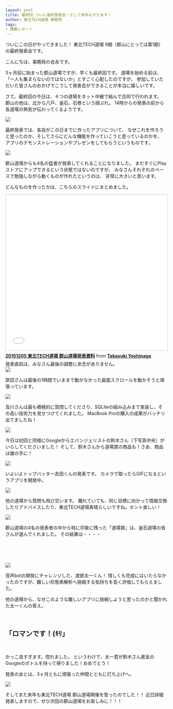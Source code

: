 ```yaml
---
layout: post
title: 最終回 ついに最終発表会！そして来年もやります！
author: 東北TECH道場 事務局
tags:
- 講義レポート
---
```

ついにこの日がやってきました！
東北TECH道場 9期（郡山にとっては第1期）の最終発表会です。

こんにちは、事務局の吉永です。

3ヶ月前に始まった郡山道場ですが、早くも最終回です。
道場を始める前は、「一人も集まらないのではないか」とすごく心配したのですが、
参加していただいた皆さんのおかげでこうして発表会ができることが本当に嬉しいです。

さて、最終回の今日は、４つの道場をネット中継で結んで合同で行われます。
郡山の他は、北から八戸、釜石、石巻という顔ぶれ。
14時からの発表の前から各道場の熱気が伝わってくるようです。

<div class="blogw">
 <img src="{{site.url}}/images/uploads/2015/12/IMG_9351.jpg">
</div>

最終発表では、各自がこの日までに作ったアプリについて、
なぜこれを作ろうと思ったのか、そしてさらにどんな機能を作っていこうと思っているのかを、
アプリのデモンストレーションやプレゼンをしてもらうというものです。

<div class="blogw">
 <img src="{{site.url}}/images/uploads/2015/12/IMG_9348.jpg">
</div>

郡山道場からも4名の猛者が発表してくれることになりました。
まだすぐにPlayストアにアップできるという状態ではないのですが、
みなさんそれぞれのペースで勉強しながら動くものが作れたというのは、
非常に大きいと思います。

どんなものを作ったかは、こちらのスライドにまとめました。

<div class="movie">
<iframe style="border: 1px solid #CCC; border-width: 1px; margin-bottom: 5px; max-width: 100%;" src="//www.slideshare.net/slideshow/embed_code/key/N9Kw1Ro4sEfe9j" width="595" height="485" frameborder="0" marginwidth="0" marginheight="0" scrolling="no" allowfullscreen="allowfullscreen"> </iframe>
</div>


<div style="margin-bottom: 5px;"><strong> <a title="20151205 東北TECH道場 郡山道場発表資料" href="//www.slideshare.net/TakayukiYoshinaga/20151205-tech" target="_blank">20151205 東北TECH道場 郡山道場発表資料</a> </strong> from <strong><a href="//www.slideshare.net/TakayukiYoshinaga" target="_blank">Takayuki Yoshinaga</a></strong></div>
発表直前は、みなさん最後の調整に余念がありません。

<div class="blogw">
 <img src="{{site.url}}/images/uploads/2015/12/IMG_9349.jpg">
</div>

原田さんは最後の1時間でいままで動かなかった画面スクロールを動かそうと頑張っています。

<div class="blogh">
 <img src="{{site.url}}/images/uploads/2015/12/IMG_9358-e1449393033847.jpg">
</div>

及川さんは最も積極的に質問してくださり、SQLiteの組み込みまで実装し、その高い技術力を見せつけてくれました。
MacBook Proの購入の成果がバッチリ出てましたね！

<div class="blogh">
 <img src="{{site.url}}/images/uploads/2015/12/IMG_9355-e1449393907283.jpg">
</div>

今日は初回と同様にGoogleからエバンジェリストの鈴木さん（下写真中央）がいらしてくださいました！
そして、鈴木さんから道場賞の商品も！さあ、商品は誰の手に！

<div class="blogw">
 <img src="{{site.url}}/images/uploads/2015/12/IMG_9366.jpg">
</div>

いよいよトップバッター吉田くんの発表です。
カメラで取ったらGIFになるというアプリを開発中。

<div class="blogw">
 <img src="{{site.url}}/images/uploads/2015/12/IMG_9363.jpg">
</div>

他の道場から質問も飛び交います。
離れていても、同じ目標に向かって情報交換したりアドバイスしたり、東北TECH道場素晴らしいですね。ホント楽しい！

<div class="blogw">
 <img src="{{site.url}}/images/uploads/2015/12/IMG_9361.jpg">
</div>

郡山道場の4名の発表者の中から特に印象に残った「道場賞」は、釜石道場の皆さんが選んでくれました。
その結果は・・・・

<br><br><br>

<div class="blogw">
 <img src="{{site.url}}/images/uploads/2015/12/IMG_9367.jpg">
</div>

音声botの開発にチャレンジした、渡部太一くん！
惜しくも完成にはいたらなかったのですが、難しい形態素解析へ挑戦する気持ちを高く評価してもらえました。

他の道場から、なぜこのような難しいアプリに挑戦しようと思ったのかと聞かれた太一くんの答え。

&nbsp;
<h2><strong>「ロマンです！(ｷﾘ」</strong></h2>
&nbsp;

かっこ良すぎます。惚れました。
というわけで、太一君が鈴木さん進呈のGoogleのボトルを持って帰りました！おめでとう！

発表のあとは、3ヶ月ともに頑張った仲間とともに打ち上げへ。

<div class="blogw">
 <img src="{{site.url}}/images/uploads/2015/12/IMG_9374.jpg">
</div>

そしてまた来年も東北TECH道場 郡山道場開催を誓ったのでした！！
近日詳細発表しますので、ぜひ次回の郡山道場をお楽しみに！！！
